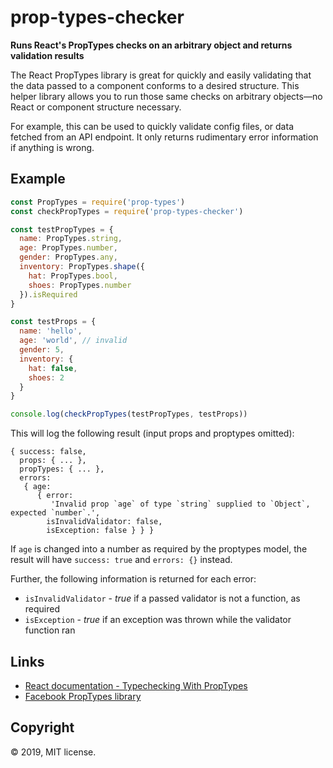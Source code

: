 # prop-types-checker

**Runs React's PropTypes checks on an arbitrary object and returns validation results**

The React PropTypes library is great for quickly and easily validating that the data passed to a component conforms to a desired structure. This helper library allows you to run those same checks on arbitrary objects—no React or component structure necessary.

For example, this can be used to quickly validate config files, or data fetched from an API endpoint. It only returns rudimentary error information if anything is wrong.

## Example

```js
const PropTypes = require('prop-types')
const checkPropTypes = require('prop-types-checker')

const testPropTypes = {
  name: PropTypes.string,
  age: PropTypes.number,
  gender: PropTypes.any,
  inventory: PropTypes.shape({
    hat: PropTypes.bool,
    shoes: PropTypes.number
  }).isRequired
}

const testProps = {
  name: 'hello',
  age: 'world', // invalid
  gender: 5,
  inventory: {
    hat: false,
    shoes: 2
  }
}

console.log(checkPropTypes(testPropTypes, testProps))
```

This will log the following result (input props and proptypes omitted):

```
{ success: false,
  props: { ... },
  propTypes: { ... },
  errors:
   { age:
      { error:
         'Invalid prop `age` of type `string` supplied to `Object`, expected `number`.',
        isInvalidValidator: false,
        isException: false } } }
```

If `age` is changed into a number as required by the proptypes model, the result will have `success: true` and `errors: {}` instead.

Further, the following information is returned for each error:

* `isInvalidValidator` - *true* if a passed validator is not a function, as required
* `isException` - *true* if an exception was thrown while the validator function ran

## Links

* [React documentation - Typechecking With PropTypes](https://reactjs.org/docs/typechecking-with-proptypes.html)
* [Facebook PropTypes library](https://github.com/facebook/prop-types)

## Copyright

© 2019, MIT license.
